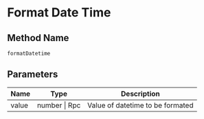 # Format Date Time

## Method Name

`formatDatetime`

## Parameters

| Name        | Type                     | Description                                 |
| ---------   | -----------------------  | -----------------------------------------   |
| value       | number \| Rpc            | Value of datetime to be formated            |

